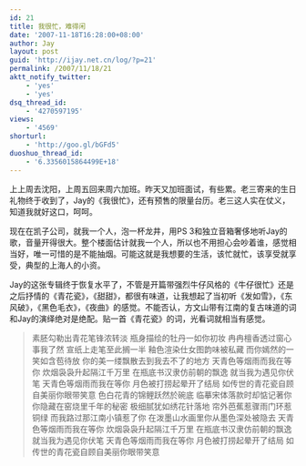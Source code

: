 ```yaml
---
id: 21
title: 我很忙，难得闲
date: '2007-11-18T16:28:00+08:00'
author: Jay
layout: post
guid: 'http://ijay.net.cn/log/?p=21'
permalink: /2007/11/18/21
aktt_notify_twitter:
    - 'yes'
    - 'yes'
dsq_thread_id:
    - '4270597195'
views:
    - '4569'
shorturl:
    - 'http://goo.gl/bGFd5'
duoshuo_thread_id:
    - '6.3356015864499E+18'
---
```


上上周去沈阳，上周五回来周六加班。昨天又加班面试，有些累。老三寄来的生日礼物终于收到了，Jay的《我很忙》，还有预售的限量台历。老三这人实在仗义，知道我就好这口，呵呵。

现在在凯子公司，就我一个人，泡一杯龙井，用PS 3和独立音箱奢侈地听Jay的歌，音量开得很大。整个楼面估计就我一个人，所以也不用担心会吵着谁，感觉相当好，唯一可惜的是不能抽烟。可能这就是我想要的生活，该忙就忙，该享受就享受，典型的上海人的小资。

Jay的这张专辑终于恢复水平了，不管是开篇带强烈牛仔风格的《牛仔很忙》还是之后抒情的《青花瓷》，《甜甜》，都很有味道，让我想起了当初听《发如雪》，《东风破》，《黑色毛衣》，《夜曲》的感觉。不能否认，方文山带有江南的复古味道的词和Jay的演绎绝对是绝配。贴一首《青花瓷》的词，光看词就相当有感觉。
<blockquote>素胚勾勒出青花笔锋浓转淡
瓶身描绘的牡丹一如你初妆
冉冉檀香透过窗心事我了然
宣纸上走笔至此搁一半
釉色渲染仕女图韵味被私藏
而你嫣然的一笑如含苞待放
你的美一缕飘散去到我去不了的地方
天青色等烟雨而我在等你
炊烟袅袅升起隔江千万里
在瓶底书汉隶仿前朝的飘逸
就当我为遇见你伏笔
天青色等烟雨而我在等你
月色被打捞起晕开了结局
如传世的青花瓷自顾自美丽你眼带笑意
色白花青的锦鲤跃然於碗底
临摹宋体落款时却惦记著你
你隐藏在窑烧里千年的秘密
极细腻犹如绣花针落地
帘外芭蕉惹骤雨门环惹铜绿
而我路过那江南小镇惹了你
在泼墨山水画里你从墨色深处被隐去
天青色等烟雨而我在等你
炊烟袅袅升起隔江千万里
在瓶底书汉隶仿前朝的飘逸
就当我为遇见你伏笔
天青色等烟雨而我在等你
月色被打捞起晕开了结局
如传世的青花瓷自顾自美丽你眼带笑意</blockquote>